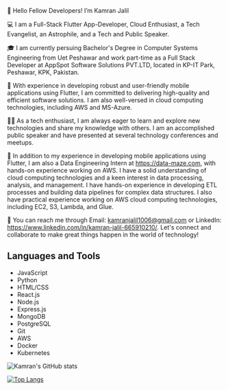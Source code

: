 👋 Hello Fellow Developers! I’m Kamran Jalil

💻 I am a Full-Stack Flutter App-Developer, Cloud Enthusiast, a Tech Evangelist, an Astrophile, and a Tech and Public Speaker.

🎓 I am currently persuing Bachelor's Degree in Computer Systems Engineering from Uet Peshawar and work part-time as a Full Stack Developer at AppSpot Software Solutions PVT.LTD, located in KP-IT Park, Peshawar, KPK, Pakistan.

🚀 With experience in developing robust and user-friendly mobile applications using Flutter, I am committed to delivering high-quality and efficient software solutions. I am also well-versed in cloud computing technologies, including AWS and MS-Azure.

👨‍💼 As a tech enthusiast, I am always eager to learn and explore new technologies and share my knowledge with others. I am an accomplished public speaker and have presented at several technology conferences and meetups.

💼 In addition to my experience in developing mobile applications using Flutter, I am also a Data Engineering Intern at https://data-maze.com, with hands-on experience working on AWS. I have a solid understanding of cloud computing technologies and a keen interest in data processing, analysis, and management. I have hands-on experience in developing ETL processes and building data pipelines for complex data structures. I also have practical experience working on AWS cloud computing technologies, including EC2, S3, Lambda, and Glue.

🌟 You can reach me through Email: kamranjalil1006@gmail.com or LinkedIn: https://www.linkedin.com/in/kamran-jalil-665910210/. Let's connect and collaborate to make great things happen in the world of technology!
                 
## Languages and Tools

* JavaScript
* Python
* HTML/CSS
* React.js
* Node.js
* Express.js
* MongoDB
* PostgreSQL
* Git
* AWS
* Docker
* Kubernetes
                 

![Kamran's GitHub stats](https://github-readme-stats.vercel.app/api?username=kamranjalil1006&show_icons=true&theme=radical)

[![Top Langs](https://github-readme-stats.vercel.app/api/top-langs/?username=kamranjalil1006&layout=compact&theme=radical)](https://github.com/anuraghazra/github-readme-stats)

<!---
kamranjalil1006/kamranjalil1006 is a ✨ special ✨ repository because its `README.md` (this file) appears on your GitHub profile.
You can click the Preview link to take a look at your changes.
--->
